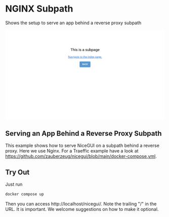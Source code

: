 
# NGINX Subpath
Shows the setup to serve an app behind a reverse proxy subpath

![Screenshot](screenshot.webp)

## Serving an App Behind a Reverse Proxy Subpath

This example shows how to serve NiceGUI on a subpath behind a reverse proxy.
Here we use Nginx.
For a Traeffic example have a look at https://github.com/zauberzeug/nicegui/blob/main/docker-compose.yml.

## Try Out

Just run

```bash
docker compose up
```

Then you can access http://localhost/nicegui/.
Note the trailing "/" in the URL.
It is important.
We welcome suggestions on how to make it optional.
